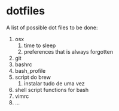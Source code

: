 # dotfiles

A list of possible dot files to be done:

1. osx
    1. time to sleep
    2. preferences that is always forgotten
2. git
3. bashrc
4. bash_profile
5. script do brew 
    1. instalar tudo de uma vez
6. shell script functions for bash
7. vimrc
8. ...
